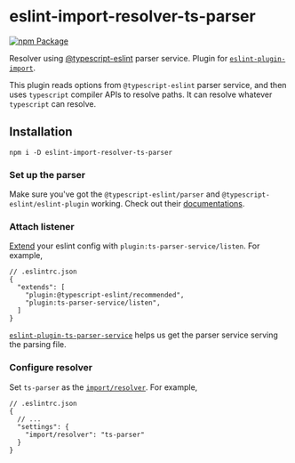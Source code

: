 # eslint-import-resolver-ts-parser

[![npm Package](https://img.shields.io/npm/v/eslint-import-resolver-ts-parser?logo=npm "eslint-import-resolver-ts-parser")](https://www.npmjs.com/package/eslint-import-resolver-ts-parser)

Resolver using [@typescript-eslint](https://github.com/typescript-eslint) parser service. Plugin for [`eslint-plugin-import`](https://www.npmjs.com/package/eslint-plugin-import).

This plugin reads options from `@typescript-eslint` parser service, and then uses `typescript` compiler APIs to resolve paths. It can resolve whatever `typescript` can resolve.

## Installation

```shell
npm i -D eslint-import-resolver-ts-parser
```

### Set up the parser

Make sure you've got the `@typescript-eslint/parser` and `@typescript-eslint/eslint-plugin` working. Check out their [documentations](https://typescript-eslint.io/docs/linting/).

### Attach listener

[Extend](https://eslint.org/docs/user-guide/configuring/configuration-files#extending-configuration-files) your eslint config with `plugin:ts-parser-service/listen`. For example,

```json5
// .eslintrc.json
{
  "extends": [
    "plugin:@typescript-eslint/recommended",
    "plugin:ts-parser-service/listen",
  ]
}
```

[`eslint-plugin-ts-parser-service`](https://www.npmjs.com/package/eslint-plugin-ts-parser-service) helps us get the parser service serving the parsing file.

### Configure resolver

Set `ts-parser` as the [`import/resolver`](https://github.com/import-js/eslint-plugin-import#resolvers). For example,

```json5
// .eslintrc.json
{
  // ...
  "settings": {
    "import/resolver": "ts-parser"
  }
}
```
